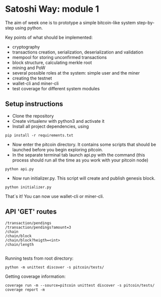 # Satoshi Way: module 1

The aim of week one is to prototype a simple bitcoin-like system step-by-step using python.

Key points of what should be implemented:
* cryptography 
* transactions creation, serialization, deserialization and validation
* mempool for storing unconfirmed transactions
* block structure, calculating merkle root
* mining and PoW
* several possible roles at the system: simple user and the miner
* creating the testnet
* wallet-cli and miner-cli
* test coverage for different system modules

## Setup instructions
* Clone the repository
* Create virtualenv with python3 and activate it
* Install all project dependencies, using 
``` 
pip install -r requirements.txt 
```
* Now enter the pitcoin directory. It contains some scripts that should be launched before you begin exploring pitcoin.
* In the separate terminal tab launch api.py with the command 
(this process should run all the time as you work with your pitcoin node)
``` 
python api.py 
```
* Now run initializer.py. This script will create and publish genesis block.
```
python initializer.py
```
That`s it! You can now use wallet-cli or miner-cli.

## API 'GET' routes

```
/transaction/pendings
/transaction/pendings?amount=3
/chain
/chain/block
/chain/block?heigth=<int>
/chain/length
```

##
Running tests from root directory:
```
python -m unittest discover -s pitcoin/tests/
```

Getting coverage information: 
```
coverage run -m --source=pitcoin unittest discover -s pitcoin/tests/
coverage report -m
```